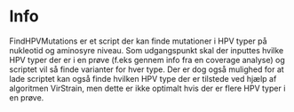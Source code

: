# Info
FindHPVMutations er et script der kan finde mutationer i HPV typer på nukleotid og aminosyre niveau. Som udgangspunkt skal der inputtes hvilke HPV typer der er i en prøve (f.eks gennem info fra en coverage analyse) og scriptet vil så finde varianter for hver type. Der er dog også mulighed for at lade scriptet kan også finde hvilken HPV type der er tilstede ved hjælp af algoritmen VirStrain, men dette er ikke optimalt hvis der er flere HPV typer i en prøve. 
